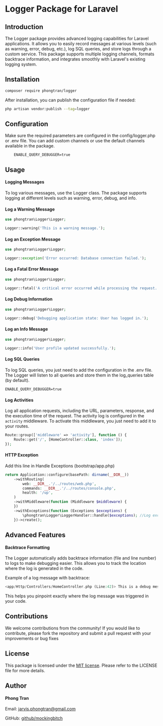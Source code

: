 # Logger Package for Laravel

## Introduction
The Logger package provides advanced logging capabilities for Laravel applications. It allows you to easily record messages at various levels (such as warning, error, debug, etc.), log SQL queries, and store logs through a custom service. This package supports multiple logging channels, formats backtrace information, and integrates smoothly with Laravel's existing logging system.

## Installation
```bash
composer require phongtran/logger
```
After installation, you can publish the configuration file if needed:
```bash
php artisan vendor:publish --tag=logger
```

## Configuration

Make sure the required parameters are configured in the config/logger.php or .env file. You can add custom channels or use the default channels available in the package.

```.env
    ENABLE_QUERY_DEBUGGER=true
```

## Usage
#### Logging Messages
To log various messages, use the Logger class. The package supports logging at different levels such as warning, error, debug, and info.

#### Log a Warning Message

```php
use phongtran\Logger\Logger;

Logger::warning('This is a warning message.');
```

#### Log an Exception Message

```php
use phongtran\Logger\Logger;

Logger::exception('Error occurred: Database connection failed.');
```
#### Log a Fatal Error Message

```php
use phongtran\Logger\Logger;

Logger::fatal('A critical error occurred while processing the request.');
```

#### Log Debug Information

```php
use phongtran\Logger\Logger;

Logger::debug('Debugging application state: User has logged in.');
```

#### Log an Info Message

```php
use phongtran\Logger\Logger;

Logger::info('User profile updated successfully.');
```

#### Log SQL Queries
To log SQL queries, you just need to add the configuration in the .env file. The Logger will listen to all queries and store them in the log_queries table (by default).

```.env
ENABLE_QUERY_DEBUGGER=true
```

#### Log Activities
Log all application requests, including the URL, parameters, response, and the execution time of the request. The activity log is configured in the `activity` middleware. To activate this middleware, you just need to add it to your routes.

```php
Route::group(['middleware' => 'activity'], function () {
    Route::get('/', [HomeController::class, 'index']);
});
```

#### HTTP Exception
Add this line in Handle Exceptions (bootstrap/app.php)
```php
return Application::configure(basePath: dirname(__DIR__))
    ->withRouting(
        web: __DIR__.'/../routes/web.php',
        commands: __DIR__.'/../routes/console.php',
        health: '/up',
    )
    ->withMiddleware(function (Middleware $middleware) {
    })
    ->withExceptions(function (Exceptions $exceptions) {
        \phongtran\Logger\LoggerHandler::handle($exceptions); //Log exceptions
    })->create();
```

## Advanced Features
#### Backtrace Formatting

The Logger automatically adds backtrace information (file and line number) to logs to make debugging easier. This allows you to track the location where the log is generated in the code.

Example of a log message with backtrace:

```php
<app/Http/Controllers/HomeController.php (Line:42)> This is a debug message.
```

This helps you pinpoint exactly where the log message was triggered in your code.

## Contributions
We welcome contributions from the community! If you would like to contribute, please fork the repository and submit a pull request with your improvements or bug fixes

## License
This package is licensed under the [MIT license](https://opensource.org/licenses/MIT). Please refer to the LICENSE file for more details.

## Author
#### Phong Tran
Email: [jarvis.phongtran@gmail.com](https://github.com/mockingbitch)

GitHub: [github/mockingbitch](https://github.com/mockingbitch)
